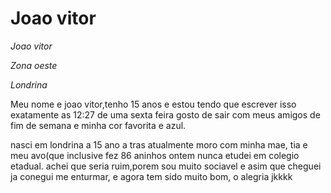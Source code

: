 <h1>Joao vitor</h1>
<p><em>Joao vitor</em></p>
<p><em>Zona oeste</em></p>
<p><em>Londrina</em></p>




<p>Meu nome e joao vitor,tenho 15 anos
e estou tendo que escrever isso
exatamente as 12:27
de uma sexta feira
gosto de sair com meus amigos de fim de semana
e minha cor favorita e azul.</p>


<p>nasci em londrina a 15 ano a tras atualmente moro com minha mae, tia e meu avo(que inclusive fez 86 aninhos ontem nunca etudei em colegio etadual. achei que seria ruim,porem sou muito sociavel e asim que cheguei ja conegui me enturmar, e agora tem sido muito bom, o alegria jkkkk </p>
